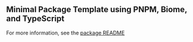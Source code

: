 ## Minimal Package Template using PNPM, Biome, and TypeScript

For more information, see the [package README](https://github.com/AVGVSTVS96/package-template/tree/main/package#readme)